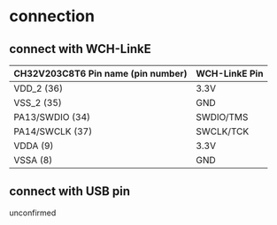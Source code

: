 # connection
## connect with WCH-LinkE
| CH32V203C8T6 Pin name (pin number) | WCH-LinkE Pin |
|------------------------------------|---------------|
| VDD_2 (36)                         | 3.3V          |
| VSS_2 (35)                         | GND           |
| PA13/SWDIO (34)                    | SWDIO/TMS     |
| PA14/SWCLK (37)                    | SWCLK/TCK     |
| VDDA (9)                           | 3.3V          |
| VSSA (8)                           | GND           |

## connect with USB pin
unconfirmed